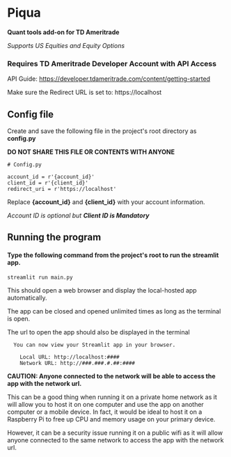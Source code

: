 
# Piqua
**Quant tools add-on for TD Ameritrade**

_Supports US Equities and Equity Options_




### **Requires TD Ameritrade Developer Account with API Access**

API Guide: https://developer.tdameritrade.com/content/getting-started

Make sure the Redirect URL is set to: https://localhost




## Config file
Create and save the following file in the project's root directory as **config.py**

**DO NOT SHARE THIS FILE OR CONTENTS WITH ANYONE**

    # Config.py

    account_id = r'{account_id}'
    client_id = r'{client_id}'
    redirect_uri = r'https://localhost'

Replace **{account_id}** and **{client_id}** with your account information.

_Account ID is optional but **Client ID is Mandatory**_ 




## Running the program
#### Type the following command from the project's root to run the streamlit app.

    streamlit run main.py

This should open a web browser and display the local-hosted app automatically.

The app can be closed and opened unlimited times as long as the terminal is open.

The url to open the app should also be displayed in the terminal

      You can now view your Streamlit app in your browser.

        Local URL: http://localhost:####
        Network URL: http://###.###.#.##:####

**CAUTION: Anyone connected to the network will be able to access the app with the network url.**

This can be a good thing when running it on a private home network as it will allow you to host it on
one computer and use the app on another computer or a mobile device. In fact, it would be ideal
to host it on a Raspberry Pi to free up CPU and memory usage on your primary device.

However, it can be a security issue running it on a public wifi as it will allow anyone connected to
the same network to access the app with the network url.
